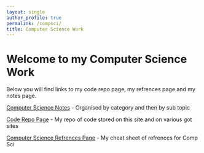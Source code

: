 ```yaml
---
layout: single
author_profile: true
permalink: /compsci/
title: Computer Science Work
---
```


# Welcome to my Computer Science Work

Below you will find links to my code repo page, my refrences page and my notes page.

[Computer Science Notes](/compsci/notes) - Organised by category and then by sub topic

[Code Repo Page](/compsci/code) - My repo of code stored on this site and on various got sites

[Computer Science Refrences Page](/compsci/refrences) - My cheat sheet of refrences for Comp Sci